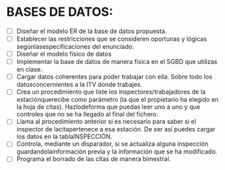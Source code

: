 # BASES DE DATOS:
- [ ] Diseñar el modelo ER de la base de datos propuesta. 
- [ ] Establecer las restricciones que se consideren oportunas y lógicas segúnlasespecificaciones del enunciado. 
- [ ] Diseñar el modelo físico de datos
- [ ] Implementar la base de datos de manera física en el SGBD que utilizas en clase. 
- [ ] Cargar datos coherentes para poder trabajar con ella. Sobre todo los datosconcernientes a la ITV donde trabajes. 
- [ ] Crea un procedimiento que liste los inspectores/trabajadores de la estaciónquerecibe como parámetro (la que el propietario ha elegido en la hoja de citas). Hazlodeforma que puedas leer uno a uno y que controles que no se ha llegado al final del
fichero. 
- [ ] Llama al procedimiento anterior si es necesario para saber si el inspector de lacitapertenece a esa estación. De ser así puedes cargar los datos en la tablaINSPECCIÓN. 
- [ ] Controla, mediante un disparador, si se actualiza alguna inspección guardandolainformación previa y la información que se ha modificado. 
- [ ] Programa el borrado de las citas de manera bimestral.